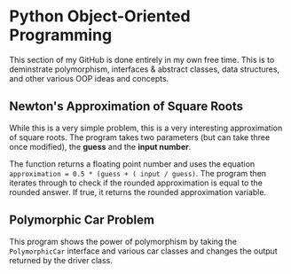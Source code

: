 
# Python Object-Oriented Programming

This section of my GitHub is done entirely in my own free time. This is to deminstrate polymorphism, interfaces & abstract classes, data structures, and other various OOP ideas and concepts.

## Newton's Approximation of Square Roots

While this is a very simple problem, this is a very interesting approximation of square roots. The program takes two parameters (but can take three once modified), the **guess** and the **input number**. 

The function returns a floating point number and uses the equation `approximation = 0.5 * (guess + ( input / guess)`. The program then iterates through to check if the rounded approximation is equal to the rounded answer. If true, it returns the rounded approximation variable.

## Polymorphic Car Problem

This program shows the power of polymorphism by taking the `PolymorphicCar` interface and various car classes and changes the output returned by the driver class.

